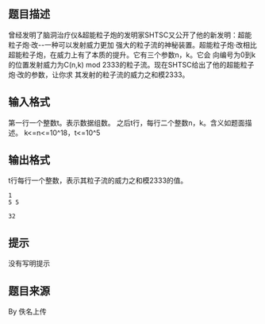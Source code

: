 


## 题目描述
曾经发明了脑洞治疗仪&超能粒子炮的发明家SHTSC又公开了他的新发明：超能粒子炮·改--一种可以发射威力更加
强大的粒子流的神秘装置。超能粒子炮·改相比超能粒子炮，在威力上有了本质的提升。它有三个参数n，k。它会
向编号为0到k的位置发射威力为C(n,k) mod 2333的粒子流。现在SHTSC给出了他的超能粒子炮·改的参数，让你求
其发射的粒子流的威力之和模2333。
## 输入格式
第一行一个整数t。表示数据组数。
之后t行，每行二个整数n，k。含义如题面描述。
k<=n<=10^18，t<=10^5
## 输出格式
t行每行一个整数，表示其粒子流的威力之和模2333的值。

```input1
1
5 5	

```
```output1
32
```

## 提示
没有写明提示
## 题目来源
By 佚名上传


